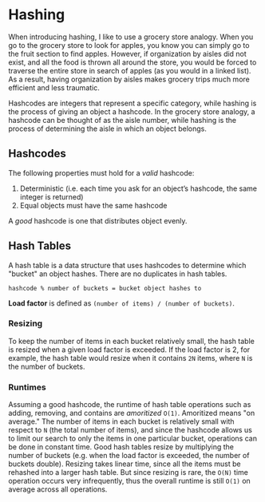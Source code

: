 # Hashing
When introducing hashing, I like to use a grocery store analogy. When you go to the grocery store to look for apples, you know you can simply go to the fruit section to find apples. However, if organization by aisles did not exist, and all the food is thrown all around the store, you would be forced to traverse the entire store in search of apples (as you would in a linked list). As a result, having organization by aisles makes grocery trips much more efficient and less traumatic. 

Hashcodes are integers that represent a specific category, while hashing is the process of giving an object a hashcode. In the grocery store analogy, a hashcode can be thought of as the aisle number, while hashing is the process of determining the aisle in which an object belongs. 

## Hashcodes
The following properties must hold for a _valid_ hashcode:
1. Deterministic (i.e. each time you ask for an object’s hashcode, the same integer is returned)
2. Equal objects must have the same hashcode

A _good_ hashcode is one that distributes object evenly.

## Hash Tables
A hash table is a data structure that uses hashcodes to determine which "bucket" an object hashes. There are no duplicates in hash tables.
```
hashcode % number of buckets = bucket object hashes to
```

**Load factor** is defined as `(number of items) / (number of buckets)`.

### Resizing
To keep the number of items in each bucket relatively small, the hash table is resized when a given load factor is exceeded. If the load factor is 2, for example, the hash table would resize when it contains `2N` items, where `N` is the number of buckets. 

### Runtimes
Assuming a good hashcode, the runtime of hash table operations such as adding, removing, and contains are _amoritized_ `O(1)`. Amoritized means "on average." The number of items in each bucket is relatively small with respect to `N` (the total number of items), and since the hashcode allows us to limit our search to only the items in one particular bucket, operations can be done in constant time. Good hash tables resize by multiplying the number of buckets (e.g. when the load factor is exceeded, the number of buckets double). Resizing takes linear time, since all the items must be rehashed into a larger hash table. But since resizing is rare, the `O(N)` time operation occurs very infrequently, thus the overall runtime is still `O(1)` on average across all operations. 
